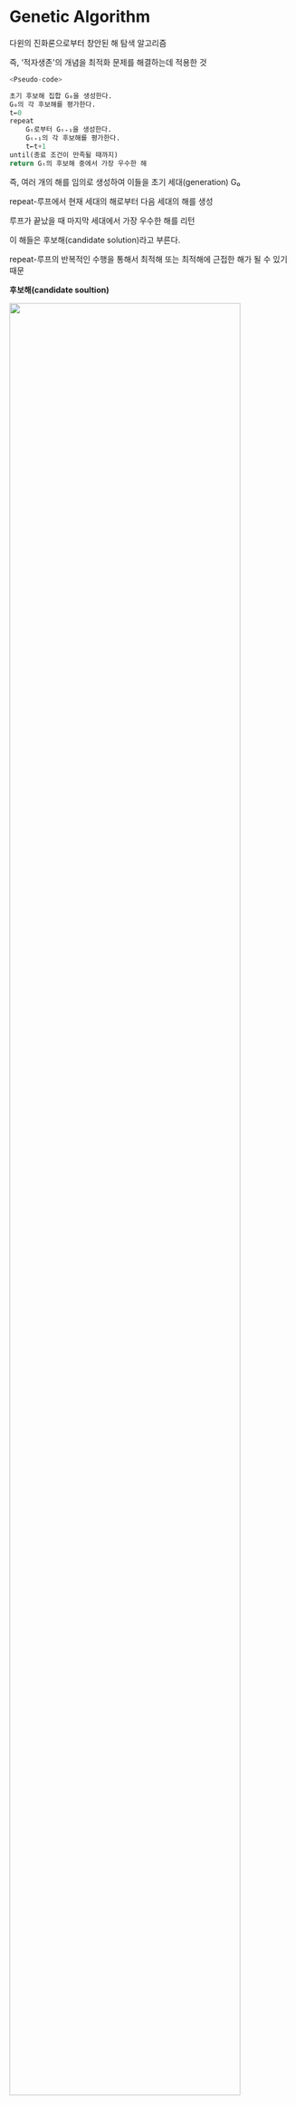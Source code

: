 # Genetic Algorithm

다윈의 진화론으로부터 창안된 해 탐색 알고리즘

즉, ‘적자생존'의 개념을 최적화 문제를 해결하는데 적용한 것

```python
<Pseudo-code>

초기 후보해 집합 G₀을 생성한다.
G₀의 각 후보해를 평가한다.
t←0
repeat
	Gₜ로부터 Gₜ₊₁을 생성한다.
	Gₜ₊₁의 각 후보해를 평가한다.
	t←t+1
until(종료 조건이 만족될 때까지)
return Gₜ의 후보해 중에서 가장 우수한 해
```

즉, 여러 개의 해를 임의로 생성하여 이들을 초기 세대(generation) G₀

repeat-루프에서 현재 세대의 해로부터 다음 세대의 해를 생성

루프가 끝났을 때 마지막 세대에서 가장 우수한 해를 리턴

이 해들은 후보해(candidate solution)라고 부른다.

 repeat-루프의 반복적인 수행을 통해서 최적해 또는 최적해에 근접한 해가 될 수 있기 때문

**후보해(candidate soultion)**

<img src = "https://user-images.githubusercontent.com/101931446/174304101-02095557-fd40-48c5-827a-e80228e7d00b.jpeg" width="90%"></img>

시작도시 A에서 출발해서 모든 다른 도시를 1번씩만 방문하고 다시 시작도시로 돌아온다.

후보해는 ABCDEA, ACDEBA, AECDBA 등이 있다.

시작 도시 제외 중복된 도시가 있거나 빠진 도시가 있으면 안된다.

이 문제의 후보해의 수는 시작도시를 제외한 4개의 도시를 일렬로 나열하는 방법의 수와 같으므로 4! = 24이다.

후보해를 평가한다는 것은 후보해의 값을 계산하는 것

후보해의 값은 도시 간의 거리를 더하여 계산한다.

또한 후보해의 값을 후보해의 적합도(fitness value)라고 한다.

후보해 중에서 최적해의 값에 근접한 적합도를 가진 후보해를 ‘우수한’ 해라고 부른다.

Genetic Algorithm에서 가장 핵심적인 부분은 현재 세대의 후보해에 대해서 다음 세대의 후보해를 생성하는 것

다음과 같은 세 개의 연산을 통해 생성한다.

1. **선택(selection) 연산**
    
    현재 세대의 후보해 중에서 우수한 후보해를 선택하는 것
    
    n개의 후보해 중 우수한 후보해는 중복되어 선택될 수 있고, 적합도가 낮은 후보해들은 선택되지 않을 수도 있다.
    
    이렇게 선택된 후보해는 n개로 유지된다.
    
    선택 연산을 구현하는 방법은 룰렛 휠 방법
    
    각 후보해의 적합도에 비례하여 원반의 면적을 할당하고, 원반을 회전시켜서 원반이 멈추었을 때 핀이 가리키는 후보해를 선택
    
    따라서 면적이 넓은 후보해가 선택될 확률이 높다
    
2. **교차(crossover) 연산**
    
    선택 연산을 수행한 후의 후보해 사이에 수행되는데, 이는 염색체가 교차하는 것을 그대로 모방한 것
    
    예를 들어, 2개의 후보해가 각각 2진수로 다음과 같이 표현된다면, 교차점 이후의 부분을 서로 교환하여 교차 연산이 수행되며, 그 결과 각각 새로운 후보해가 만들어짐
    
    이와 같은 교차연산을 1-점 교차 연산이라고 한다
    
    후보해가 길게 표현되면, 여러 개의 교차점을 임의로 정하여 교차 연산을 할 수도 있다.
    
    교차 연산의 목적은 선택 연산을 통해 얻은 보다 우수한 후보해를 생성하기 위함
    
3. **돌연변이(mutation) 연산**
    
    교차 연산이 수행된 후 돌연변이 연산 수행
    
    돌연변이 연산은 아주 작은 확률로 후보해의 일부분을 임의로 변형시키는 것
    
    돌연변이가 수행된 후 후보해의 적합도가 나빠질 수도 있음
    
    그러나 돌연변이 목적은 다음 세대에 돌연변이가 이루어진 후보해와 다른 후보해를 교차 연산함으로써 보다 우수한 후보해를 생성하기 위한 것
    
    더 이상 우수한 해가 출현하지 않으면 알고리즘 종료
